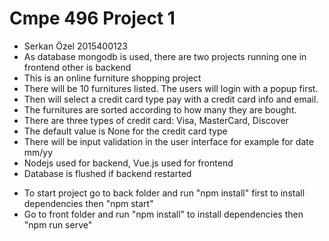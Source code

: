 # Cmpe 496 Project 1

- Serkan Özel 2015400123
- As database mongodb is used, there are two projects running one in frontend other is backend
- This is an online furniture shopping project
- There will be 10 furnitures listed. The users will login with a popup first.
- Then will select a credit card type pay with a credit card info and email.
- The furnitures are sorted according to how many they are bought.
- There are three types of credit card: Visa, MasterCard, Discover
- The default value is None for the credit card type
- There will be input validation in the user interface for example for date mm/yy
- Nodejs used for backend, Vue.js used for frontend
- Database is flushed if backend restarted

* To start project go to back folder and run "npm install" first to install dependencies then "npm start"
* Go to front folder and run "npm install" to install dependencies then "npm run serve"

